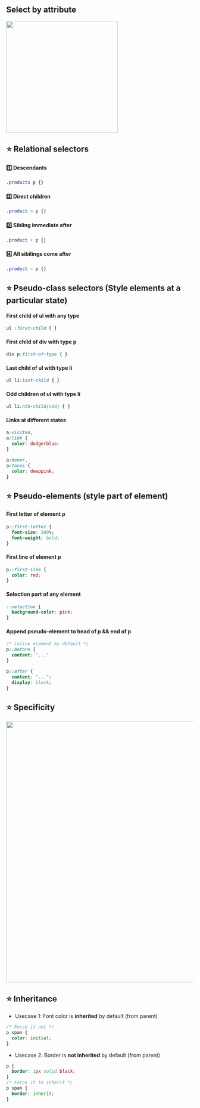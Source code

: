 ## Select by attribute
<img width="300px" src="https://user-images.githubusercontent.com/28957748/130664890-afe0927b-927a-493f-8af3-fe4a37874567.png" />

## :star: Relational selectors
#### :one: Descendants
```css
.products p {}
```
#### :two: Direct children
```css
.product > p {}
```
#### :three: Sibling immediate after
```css
.product + p {}
```
#### :four: All sibilings come after
```css
.product ~ p {}
```

## :star: Pseudo-class selectors (Style elements at a particular state)
#### First child of ul with any type
```css
ul :first-child { }
```
#### First child of div with type p
```css
div p:first-of-type { }
```
#### Last child of ul with type li
```css
ul li:last-child { }
```
#### Odd children of ul with type li
```css
ul li:nth-child(odd) { }
```
#### Links at different states
```css
a:visited,
a:link {
  color: dodgerblue;
}

a:hover,
a:focus {
  color: deeppink;
}
```

## :star: Pseudo-elements (style part of element)
#### First letter of element p
```css
p::first-letter {
  font-size: 300%;
  font-weight: bold;
}
```
#### First line of element p
```css
p::first-line {
  color: red;
}
```
#### Selection part of any element
```css
::selection {
  background-color: pink;
}
```
#### Append pseudo-element to head of p && end of p
```css
/* inline element by default */
p::before {
  content: "..."
}

p::after {
  content: "...";
  display: block;
}
```

## :star: Specificity

<img src="https://user-images.githubusercontent.com/28957748/130725958-58558859-121f-4591-9da4-6f31791e428c.png" width="700px" />

## :star: Inheritance
- Usecase 1: Font color is __inherited__ by default (from parent)
```css
/* Force it not */
p span {
  color: initial;
}
```
- Usecase 2: Border is __not inherited__ by default (from parent)
```css
p {
  border: 1px solid black;
}
/* Force it to inherit */
p span {
  border: inherit;
}
```

